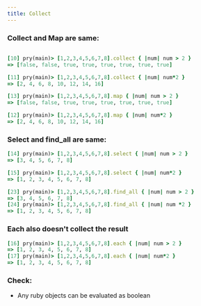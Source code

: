 ```yaml
---
title: Collect
---
```



### Collect and Map are same:
```rb

[10] pry(main)> [1,2,3,4,5,6,7,8].collect { |num| num > 2 }
=> [false, false, true, true, true, true, true, true]

[11] pry(main)> [1,2,3,4,5,6,7,8].collect { |num| num*2 }
=> [2, 4, 6, 8, 10, 12, 14, 16]

[13] pry(main)> [1,2,3,4,5,6,7,8].map { |num| num > 2 }
=> [false, false, true, true, true, true, true, true]

[12] pry(main)> [1,2,3,4,5,6,7,8].map { |num| num*2 }
=> [2, 4, 6, 8, 10, 12, 14, 16]
```


### Select and find_all are same:
```rb
[14] pry(main)> [1,2,3,4,5,6,7,8].select { |num| num > 2 }
=> [3, 4, 5, 6, 7, 8]

[15] pry(main)> [1,2,3,4,5,6,7,8].select { |num| num*2 }
=> [1, 2, 3, 4, 5, 6, 7, 8]

[23] pry(main)> [1,2,3,4,5,6,7,8].find_all { |num| num > 2 }
=> [3, 4, 5, 6, 7, 8]
[24] pry(main)> [1,2,3,4,5,6,7,8].find_all { |num| num *2 }
=> [1, 2, 3, 4, 5, 6, 7, 8]
```


### Each also doesn't collect the result
```rb
[16] pry(main)> [1,2,3,4,5,6,7,8].each { |num| num > 2 }
=> [1, 2, 3, 4, 5, 6, 7, 8]
[17] pry(main)> [1,2,3,4,5,6,7,8].each { |num| num*2 }
=> [1, 2, 3, 4, 5, 6, 7, 8]
```

### Check:
- Any ruby objects can be evaluated as boolean